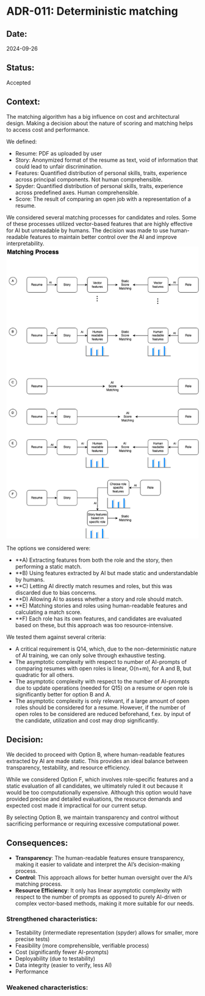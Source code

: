 # ADR-011: Deterministic matching

## Date:

2024-09-26

## Status:

Accepted

## Context:

The matching algorithm has a big influence on cost and architectural design.
Making a decision about the nature of scoring and matching helps to access
cost and performance.

We defined:

- Resume: PDF as uploaded by user
- Story: Anonymized format of the resume as text, void of information that could lead to unfair discrimination.
- Features: Quantified distribution of personal skills, traits, experience across principal components. Not human
  comprehensible.
- Spyder: Quantified distribution of personal skills, traits, experience across predefined axes. Human comprehensible.
- Score: The result of comparing an open job with a representation of a resume.

We considered several matching processes for candidates and roles. Some of these processes utilized vector-based features
that are highly effective for AI but unreadable by humans. The decision was made to use human-readable features to
maintain better control over the AI and improve interpretability.
![Matching Process](./images/ADR-011-matching-process.png)

The options we considered were:

- **A) Extracting features from both the role and the story, then performing a static match.
- **B) Using features extracted by AI but made static and understandable by humans.
- **C) Letting AI directly match resumes and roles, but this was discarded due to bias concerns.
- **D) Allowing AI to assess whether a story and role should match.
- **E) Matching stories and roles using human-readable features and calculating a match score.
- **F) Each role has its own features, and candidates are evaluated based on these, but this approach was too
  resource-intensive.

We tested them against several criteria:
- A critical requirement is Q14, which, due to the non-deterministic nature of AI training, we can
only solve through exhaustive testing.
- The asymptotic complexity with respect to number of AI-prompts of comparing resumes with open roles is linear, O(n+m), for A and B, 
but quadratic for all others.
- The asymptotic complexity with respect to the number of AI-prompts due to update operations (needed for Q15) on a resume or open role is
  significantly better for option B and A.
- The asymptotic complexity is only relevant, if a large amount of open roles should be considered for a resume.
However, if the number of open roles to be considered are reduced beforehand, f.ex. by input of the candidate,
utilization and cost may drop significantly.


## Decision:

We decided to proceed with Option B, where human-readable features extracted by AI are made static. This provides an
ideal balance between transparency, testability, and resource efficiency. 

While we considered Option F, which involves role-specific features and a static evaluation of all candidates, we
ultimately ruled it out because it would be too computationally expensive. Although this option would have provided
precise and detailed evaluations, the resource demands and expected cost made it impractical for our current setup.

By selecting Option B, we maintain transparency and control without sacrificing performance or requiring excessive
computational power.

## Consequences:

- **Transparency**: The human-readable features ensure transparency, making it easier to validate and interpret the AI’s
  decision-making process.
- **Control**: This approach allows for better human oversight over the AI’s matching process.
- **Resource Efficiency**: It only has linear asymptotic complexity with respect to the number of prompts
as opposed to purely AI-driven or complex vector-based methods,
  making it more suitable for our needs.

### Strengthened characteristics:

- Testability (intermediate representation (spyder) allows for smaller, more precise tests)
- Feasibility (more comprehensible, verifiable process)
- Cost (significantly fewer AI-prompts)
- Deployability (due to testability)
- Data integrity (easier to verify, less AI)
- Performance

### Weakened characteristics:
